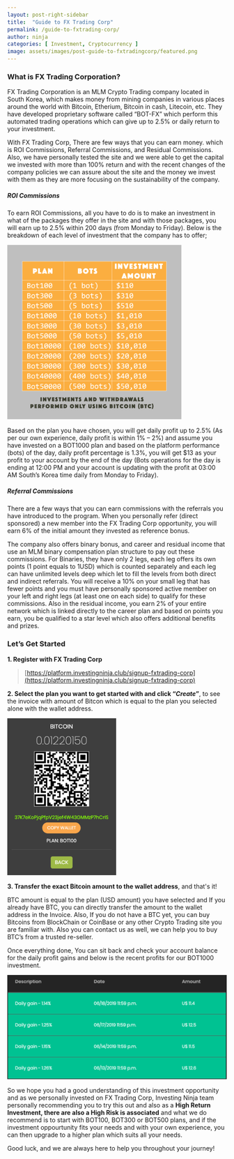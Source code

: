 ```yaml
---
layout: post-right-sidebar
title:  "Guide to FX Trading Corp"
permalink: /guide-to-fxtrading-corp/
author: ninja
categories: [ Investment, Cryptocurrency ]
image: assets/images/post-guide-to-fxtradingcorp/featured.png
---
```

### What is FX Trading Corporation?
FX Trading Corporation is an MLM Crypto Trading company located in South Korea, which makes money from mining companies in various places around the world with Bitcoin, Etherium, Bitcoin in cash, Litecoin, etc. They have developed proprietary software called “BOT-FX” which perform this automated trading operations which can give up to 2.5% or daily return to your investment.

With FX Trading Corp, There are few ways that you can earn money. which is ROI Commissions, Referral Commissions, and Residual Commissions. Also, we have personally tested the site and we were able to get the capital we invested with more than 100% return and with the recent changes of the company policies we can assure about the site and the money we invest with them as they are more focusing on the sustainability of the company.

##### ROI Commissions
To earn ROI Commissions, all you have to do is to make an investment in what of the packages they offer in the site and with those packages, you will earn up to 2.5% within 200 days (from Monday to Friday). Below is the breakdown of each level of investment that the company has to offer;

<img src="/assets/images/post-guide-to-fxtradingcorp/investing-plans.png" alt="Investment Plans" title="Investment Plans" width="400"  />

Based on the plan you have chosen, you will get daily profit up to 2.5% (As per our own experience, daily profit is within 1% – 2%) and assume you have invested on a BOT1000 plan and based on the platform performance (bots) of the day, daily profit percentage is 1.3%, you will get $13 as your profit to your account by the end of the day (Bots operations for the day is ending at 12:00 PM and your account is updating with the profit at 03:00 AM South’s Korea time daily from Monday to Friday).

##### Referral Commissions
There are a few ways that you can earn commissions with the referrals you have introduced to the program. When you personally refer (direct sponsored) a new member into the FX Trading Corp opportunity, you will earn 6% of the initial amount they invested as reference bonus.

The company also offers binary bonus, and career and residual income that use an MLM binary compensation plan structure to pay out these commissions. For Binaries, they have only 2 legs, each leg offers its own points (1 point equals to 1USD) which is counted separately and each leg can have unlimited levels deep which let to fill the levels from both direct and indirect referrals. You will receive a 10% on your small leg that has fewer points and you must have personally sponsored active member on your left and right legs (at least one on each side) to qualify for these commissions.
Also in the residual income, you earn 2% of your entire network which is linked directly to the career plan and based on points you earn, you be qualified to a star level which also offers additional benefits and prizes.

### Let’s Get Started
**1. Register with FX Trading Corp**

> [https://platform.investingninja.club/signup-fxtrading-corp](https://platform.investingninja.club/signup-fxtrading-corp)

**2. Select the plan you want to get started with and click “*Create*”**, to see the invoice with amount of Bitcon which is equal to the plan you selected alone with the wallet address.

<img src="/assets/images/post-guide-to-fxtradingcorp/invoice.png" alt="Investment Invoice" title="Investment Invoice" width="250"  />
 
**3. Transfer the exact Bitcoin amount to the wallet address**, and that's it!

BTC amount is equal to the plan (USD amount) you have selected and If you already have BTC, you can directly transfer the amount to the wallet address in the Invoice. Also, If you do not have a BTC yet, you can buy Bitcoins from BlockChain or CoinBase or any other Crypto Trading site you are familiar with. Also you can contact us as well, we can help you to buy BTC’s from a trusted re-seller.

Once everything done, You can sit back and check your account balance for the daily profit gains and below is the recent profits for our BOT1000 investment.

<img src="/assets/images/post-guide-to-fxtradingcorp/daily-gains.png" alt="Daily Gains" title="Daily Gains" width="600"  />

So we hope you had a good understanding of this investment opportunity and as we personally invested on FX Trading Corp, Investing Ninja team personally recommending you to try this out and also as a **High Return Investment, there are also a High Risk is associated** and what we do recommend is to start with BOT100, BOT300 or BOT500 plans, and if the investment oppourtunity fits your needs and with your own experience, you can then upgrade to a higher plan which suits all your needs.

Good luck, and we are always here to help you throughout your journey!